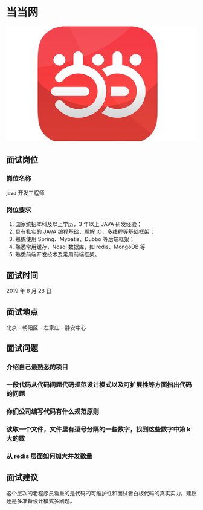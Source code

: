 # 当当网

![当当网](../.vuepress/public/dangdangwang.png)

## 面试岗位

### 岗位名称

java 开发工程师

### 岗位要求

1. 国家统招本科及以上学历，3 年以上 JAVA 研发经验；
2. 具有扎实的 JAVA 编程基础，理解 IO、多线程等基础框架；
3. 熟练使用 Spring、Mybatis、Dubbo 等后端框架；
4. 熟悉常用缓存，Nosql 数据库，如 redis、MongoDB 等
5. 熟悉前端开发技术及常用前端框架。

## 面试时间

2019 年 8 月 28 日

## 面试地点

北京 - 朝阳区 - 左家庄 - 静安中心

## 面试问题

### 介绍自己最熟悉的项目

### 一段代码从代码问题代码规范设计模式以及可扩展性等方面指出代码的问题

### 你们公司编写代码有什么规范原则

### 读取一个文件，文件里有逗号分隔的一些数字，找到这些数字中第 k 大的数

### 从 redis 层面如何加大并发数量

## 面试建议

这个层次的老程序员看重的是代码的可维护性和面试者白板代码的真实实力。建议还是多准备设计模式多刷题。











<comment-comment/>